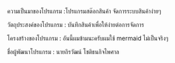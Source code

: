 ความเป็นมาของโปรแกรม :โปรแกรมสต๊อกสินค้า จัดการระบบสินค้าง่ายๆ

วัตถุประสงค์ของโปรแกรม : บันทึกสินค้าเพื่อให้ง่ายต่อการจัดการ

โครงสร้างของโปรแกรม : อันนี้ผมข้ามนะครับผมใช้ mermaid ไม่เป็นจริงๆ

ชื่อผู้พัฒนาโปรแกรม : นายถิรวัฒน์ โชติธนกิจไพศาล

